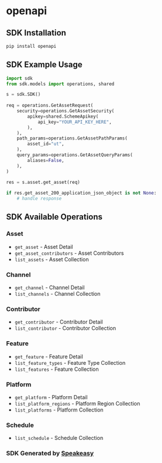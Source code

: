 # openapi

<!-- Start SDK Installation -->
## SDK Installation

```bash
pip install openapi
```
<!-- End SDK Installation -->

## SDK Example Usage
<!-- Start SDK Example Usage -->
```python
import sdk
from sdk.models import operations, shared

s = sdk.SDK()
    
req = operations.GetAssetRequest(
    security=operations.GetAssetSecurity(
        apikey=shared.SchemeApikey(
            api_key="YOUR_API_KEY_HERE",
        ),
    ),
    path_params=operations.GetAssetPathParams(
        asset_id="ut",
    ),
    query_params=operations.GetAssetQueryParams(
        aliases=False,
    ),
)
    
res = s.asset.get_asset(req)

if res.get_asset_200_application_json_object is not None:
    # handle response
```
<!-- End SDK Example Usage -->

<!-- Start SDK Available Operations -->
## SDK Available Operations

### Asset

* `get_asset` - Asset Detail
* `get_asset_contributors` - Asset Contributors
* `list_assets` - Asset Collection

### Channel

* `get_channel` - Channel Detail
* `list_channels` - Channel Collection

### Contributor

* `get_contributor` - Contributor Detail
* `list_contributor` - Contributor Collection

### Feature

* `get_feature` - Feature Detail
* `list_feature_types` - Feature Type Collection
* `list_features` - Feature Collection

### Platform

* `get_platform` - Platform Detail
* `list_platform_regions` - Platform Region Collection
* `list_platforms` - Platform Collection

### Schedule

* `list_schedule` - Schedule Collection

<!-- End SDK Available Operations -->

### SDK Generated by [Speakeasy](https://docs.speakeasyapi.dev/docs/using-speakeasy/client-sdks)
